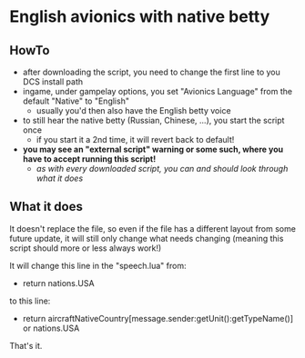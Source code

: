 # English avionics with native betty

## HowTo
* after downloading the script, you need to change the first line to you DCS install path
* ingame, under gampelay options, you set "Avionics Language" from the default "Native" to "English"
  * usually you'd then also have the English betty voice
* to still hear the native betty (Russian, Chinese, ...), you start the script once
  * if you start it a 2nd time, it will revert back to default!
* <b>you may see an "external script" warning or some such, where you have to accept running this script!</b>
  * <i>as with every downloaded script, you can and should look through what it does</i>

## What it does
It doesn't replace the file, so even if the file has a different layout from some future update, it will still only change what needs changing (meaning this script should more or less always work!)

It will change this line in the "speech.lua" from:
* return nations.USA

to this line:
* return aircraftNativeCountry[message.sender:getUnit():getTypeName()] or nations.USA

That's it.
